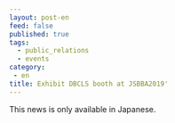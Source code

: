 ```yaml
---
layout: post-en
feed: false
published: true
tags:
  - public_relations
  - events
category:
 - en
title: Exhibit DBCLS booth at JSBBA2019'
---
```

This news is only available in Japanese.
